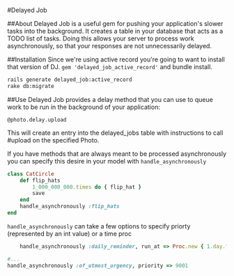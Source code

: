 #Delayed Job

##About
Delayed Job is a useful gem for pushing your application's slower tasks into the
background. It creates a table in your database that acts as a TODO list of tasks. 
Doing this allows your server to process work asynchronously, so
that your responses are not unnecessarily delayed. 

##Installation
Since we're using active record you're going to want to install that
version of DJ. `gem 'delayed_job_active_record'` and bundle install.  

```bash
rails generate delayed_job:active_record
rake db:migrate
```

##Use
Delayed Job provides a delay method that you can use to
queue work to be run in the background of your application:

`@photo.delay.upload`

This will create an entry into the delayed_jobs table with instructions
to call #upload on the specified Photo.

If you have methods that are always meant to be processed asynchronously
you can specify this desire in your model with `handle_asynchronously`

```ruby
class CatCircle
    def flip_hats
        1_000_000_000.times do { flip_hat }
        save
    end
    handle_asynchronously :flip_hats
end
```
`handle_asynchronously` can take a few options to specify priorty
(represented by an int value) or a time proc

```ruby
    handle_asynchronously :daily_reminder, run_at => Proc.new { 1.day.from_now }

#...
handle_asynchronously :of_utmost_urgency, priority => 9001
```

